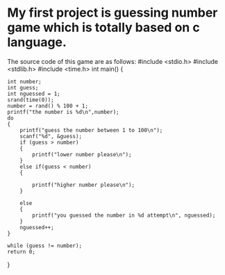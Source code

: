 # My first project is guessing number game which is totally based on c language. 
The source code of this game are as follows:
#include <stdio.h>
#include <stdlib.h>
#include <time.h>
int main()
{

    int number;
    int guess;
    int nguessed = 1;
    srand(time(0));
    number = rand() % 100 + 1;
    printf("the number is %d\n",number);
    do
    {
        printf("guess the number between 1 to 100\n");
        scanf("%d", &guess);
        if (guess > number)
        {
            printf("lower number please\n");
        }
        else if(guess < number)
        {

            printf("higher number please\n");
        }

        else
        {
            printf("you guessed the number in %d attempt\n", nguessed);
        }
        nguessed++;
    }

    while (guess != number);
    return 0;
}
